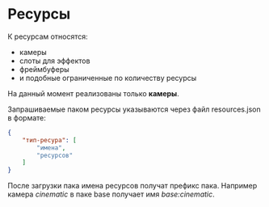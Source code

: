# Ресурсы

К ресурсам относятся:
- камеры
- слоты для эффектов
- фреймбуферы
- и подобные ограниченные по количеству ресурсы

На данный момент реализованы только **камеры**.

Запрашиваемые паком ресурсы указываются через файл resources.json в формате:
```json
{
    "тип-ресура": [
        "имена",
        "ресурсов"
    ]
}
```

После загрузки пака имена ресурсов получат префикс пака. Например камера
*cinematic* в паке base получает имя *base:cinematic*.
